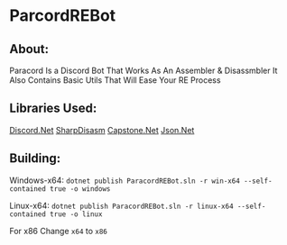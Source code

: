 # ParcordREBot

About:
------
Paracord Is a Discord Bot That Works As An Assembler & Disassmbler It Also Contains Basic Utils That Will Ease Your RE Process

Libraries Used: 
---------------
[Discord.Net](https://github.com/discord-net/Discord.Net) [SharpDisasm](https://github.com/spazzarama/SharpDisasm) [Capstone.Net](https://github.com/9ee1/Capstone.NET) [Json.Net](https://www.newtonsoft.com/json)

Building:
---------

Windows-x64: `dotnet publish ParacordREBot.sln -r win-x64 --self-contained true -o windows` 

Linux-x64: `dotnet publish ParacordREBot.sln -r linux-x64 --self-contained true -o linux`

For x86 Change `x64` to `x86`

